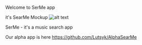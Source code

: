 Welcome to SerMe app

it's SearMe Mockup
![alt text](https://raw.githubusercontent.com/Lutsyk/SearMe/SearMe_Mockup.png)

SerMe - it's a music search app

 Our alpha app is here https://github.com/Lutsyk/AlphaSearMe

